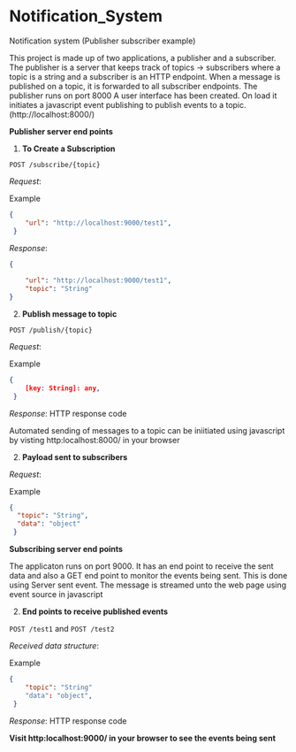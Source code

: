 # Notification_System
Notification system (Publisher subscriber example) 


This project is made up of two applications, a publisher and a subscriber.
The publisher is a server that keeps track of topics -> subscribers where a topic is a
string and a subscriber is an HTTP endpoint. When a message is published on a topic, it is forwarded to all subscriber endpoints. The publisher runs on port 8000
A user interface has been created. On load it initiates a javascript event publishing to publish events to a topic. (http://localhost:8000/)

**Publisher server end points**

1. **To Create a Subscription**

`POST /subscribe/{topic}`

_Request_: 

Example
```json
{
	"url": "http://localhost:9000/test1",     		
 }
``` 
_Response_:
```json
{
   
    "url": "http://localhost:9000/test1",
    "topic": "String"
}
``` 

2. **Publish message to topic**

`POST /publish/{topic}`

_Request_: 

Example
```json
{
	[key: String]: any,     		
 }
``` 
_Response_:
HTTP response code 

Automated sending of messages to a topic can be iniitiated using javascript by visting http:localhost:8000/ in your browser

2. **Payload sent to subscribers**


_Request_: 

Example
```json
{
  "topic": "String",  
  "data": "object"
 }
``` 

**Subscribing server end points**

The applicaton runs on port 9000. It has an end point to receive the sent data and also a GET end point to monitor the events being sent. This is done using Server sent event. The message is streamed unto the web page using event source in javascript

2. **End points to receive published events**

`POST /test1` and `POST /test2`

_Received data structure_: 

Example
```json
{
	"topic": "String"
	"data": "object",     		
 }
``` 
_Response_:
HTTP response code 

**Visit http:localhost:9000/ in your browser to see the events being sent**

